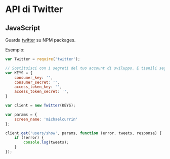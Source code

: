 # API di Twitter 

## JavaScript

Guarda [twitter](https://www.npmjs.com/package/twitter) su NPM packages.

Esempio:

```javascript
var Twitter = require('twitter');

// Sostituisci con i segreti del tuo account di sviluppo. E tienili segreti e non sotto il controllo delle versioni!
var KEYS = {
    consumer_key: '',
    consumer_secret: '',
    access_token_key: '',
    access_token_secret: '',
}

var client = new Twitter(KEYS);

var params = {
    screen_name: 'michaelcurrin'
};

client.get('users/show', params, function (error, tweets, response) {
    if (!error) {
        console.log(tweets);
    }
});
```
